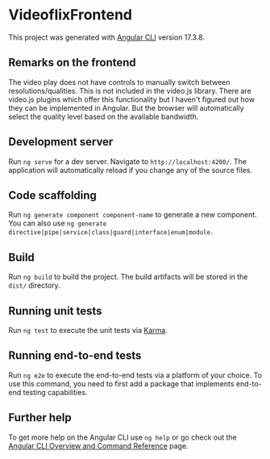 # VideoflixFrontend

This project was generated with [Angular CLI](https://github.com/angular/angular-cli) version 17.3.8.

## Remarks on the frontend
The video play does not have controls to manually switch between resolutions/qualities. This is not included in the video.js library. There are video.js plugins which offer this functionality but I haven't figured out how they can be implemented in Angular.
But the browser will automatically select the quality level based on the available bandwidth.

## Development server

Run `ng serve` for a dev server. Navigate to `http://localhost:4200/`. The application will automatically reload if you change any of the source files.

## Code scaffolding

Run `ng generate component component-name` to generate a new component. You can also use `ng generate directive|pipe|service|class|guard|interface|enum|module`.

## Build

Run `ng build` to build the project. The build artifacts will be stored in the `dist/` directory.

## Running unit tests

Run `ng test` to execute the unit tests via [Karma](https://karma-runner.github.io).

## Running end-to-end tests

Run `ng e2e` to execute the end-to-end tests via a platform of your choice. To use this command, you need to first add a package that implements end-to-end testing capabilities.

## Further help

To get more help on the Angular CLI use `ng help` or go check out the [Angular CLI Overview and Command Reference](https://angular.io/cli) page.
